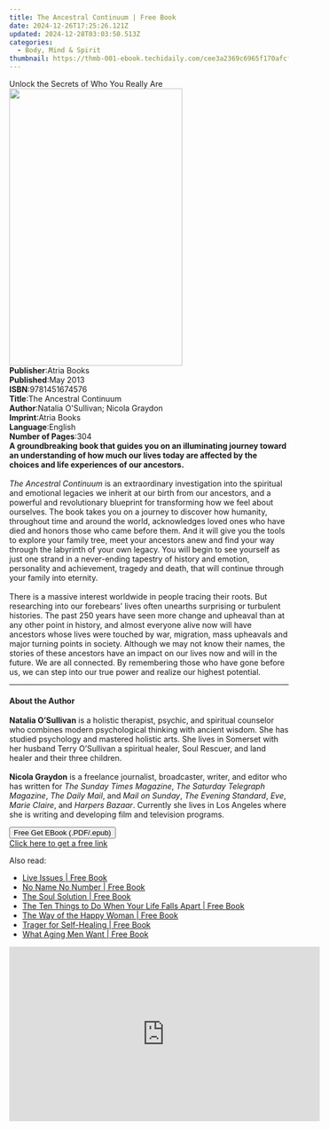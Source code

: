 ```yaml
---
title: The Ancestral Continuum | Free Book
date: 2024-12-26T17:25:26.121Z
updated: 2024-12-28T03:03:50.513Z
categories:
  - Body, Mind & Spirit
thumbnail: https://thmb-001-ebook.techidaily.com/cee3a2369c6965f170afcf3a44afffed034a1671ddbfe6e1290d4251a914bf30.jpg
---
```

<main id="book-container">
  <div class="flex flex-col">
    <div class="book-brief flex-1 py-6 px-4 sm:p-6 md:py-10 md:px-8">
      <!-- brief-->
      <div class="book-brief-main">
        Unlock the Secrets of Who You Really Are
      </div>
    </div>
    <div
      class="book-meta-info flex-1 grid gap-4 col-start-1 col-end-3 row-start-1 sm:mb-6 sm:grid-cols-4 lg:gap-6 lg:col-start-2 lg:row-end-6 lg:row-span-6 lg:mb-0"
    >
      <div
        class="book-meta-info-left place-content-center mt-4 p-4 text-sm leading-6 col-start-2 col-span-2 dark:text-slate-400"
      >
        <img
          class="w-full h-500 object-cover rounded-lg sm:h-255 sm:col-span-2 lg:col-span-full"
          src="https://img-001-ebook.techidaily.com/4be0418ce06cc1dd898ea80ab44d3202e0452e33e90096b54380f2d42433b8db.jpg"
          alt=""
          width="312"
          height="500"
        />
      </div>
      <div
        class="book-meta-info-right mt-2 col-start-1 row-start-2 col-span-3 self-center"
      >
        <!-- meta data  -->
        <div class="flex flex-col px-4 md:px-8">
          <div class="flex-1">
            <strong>Publisher</strong>:<span class="px-2">Atria Books</span>
          </div>
          <div class="flex-1">
            <strong>Published</strong>:<span class="px-2">May 2013</span>
          </div>
          <div class="flex-1">
            <strong>ISBN</strong>:<span class="px-2">9781451674576</span>
          </div>
          <div class="flex-1">
            <strong>Title</strong>:<span class="px-2"
              >The Ancestral Continuum</span
            >
          </div>
          <div class="flex-1">
            <strong>Author</strong>:<span class="px-2"
              >Natalia O&#39;Sullivan; Nicola Graydon</span
            >
          </div>
          <div class="flex-1">
            <strong>Imprint</strong>:<span class="px-2">Atria Books</span>
          </div>
          <div class="flex-1">
            <strong>Language</strong>:<span class="px-2">English</span>
          </div>
          <div class="flex-1">
            <strong>Number of Pages</strong>:<span class="px-2">304</span>
          </div>
        </div>
      </div>
    </div>
    <div class="book-description flex-1 py-6 px-4 sm:p-6 md:py-10 md:px-8">
      <div class="book-description-main">
        <div accordion-content="" id="description">
          <b
            >A groundbreaking book that guides you on an illuminating journey
            toward an understanding of how much our lives today are affected by
            the choices and life experiences of our ancestors.</b
          ><br /><br /><i>The Ancestral Continuum </i>is an extraordinary
          investigation into the spiritual and emotional legacies we inherit at
          our birth from our ancestors, and a powerful and revolutionary
          blueprint for transforming how we feel about ourselves. The book takes
          you on a journey to discover how humanity, throughout time and around
          the world, acknowledges loved ones who have died and honors those who
          came before them. And it will give you the tools to explore your
          family tree, meet your ancestors anew and find your way through the
          labyrinth of your own legacy. You will begin to see yourself as just
          one strand in a never-ending tapestry of history and emotion,
          personality and achievement, tragedy and death, that will continue
          through your family into eternity.<br />
          <br />There is a massive interest worldwide in people tracing their
          roots. But researching into our forebears’ lives often unearths
          surprising or turbulent histories. The past 250 years have seen more
          change and upheaval than at any other point in history, and almost
          everyone alive now will have ancestors whose lives were touched by
          war, migration, mass upheavals and major turning points in society.
          Although we may not know their names, the stories of these ancestors
          have an impact on our lives now and will in the future. We are all
          connected. By remembering those who have gone before us, we can step
          into our true power and realize our highest potential.
        </div>
        <div class="accordion-fader"></div>
      </div>
    </div>
    <div class="book-excerpts flex-1 py-6 px-4 sm:p-6 md:py-10 md:px-8">
      <!-- excerpts-->
      <div class="book-excerpts-main">
        <hr />
        <h4 class="placeholder placeholder-heading">
          <span>About the Author</span>
        </h4>
        <p>
          <b>Natalia O’Sullivan</b> is a holistic therapist, psychic, and
          spiritual counselor who combines modern psychological thinking with
          ancient wisdom.&nbsp;She has studied psychology and mastered holistic
          arts. She lives in Somerset with her husband Terry O’Sullivan a
          spiritual healer, Soul Rescuer, and land healer and their three
          children.<br /><br /><b>Nicola Graydon</b> is a freelance journalist,
          broadcaster, writer, and editor who has written for
          <i>The Sunday Times Magazine</i>,
          <i>The Saturday Telegraph Magazine</i>, <i>The Daily Mail</i>, and
          <i>Mail on Sunday</i>, <i>The Evening Standard</i>, <i>Eve</i>,
          <i>Marie Claire</i>, and <i>Harpers Bazaar</i>. Currently she lives in
          Los Angeles where she is writing and developing film and television
          programs.
        </p>
      </div>
    </div>
    <div
      class="book-about-author flex-1 py-6 px-4 sm:p-6 md:py-10 md:px-8"
    ></div>
    <div class="book-free-get flex-1 py-6 px-4 sm:p-6 md:py-10 md:px-8">
      <button
        id="btn-free-get"
        class="bg-blue-500 hover:bg-blue-700 text-white font-bold py-2 px-4 rounded"
      >
        Free Get EBook (.PDF/.epub)
      </button>
      <div id="countdown-display" class="px-2 text-lg mt-2"></div>
      <a
        id="free-link"
        class="hidden bg-blue-500 hover:bg-blue-700 text-white font-bold py-2 px-4 rounded"
        href="https://www.ebooks.com/en-us/book/965978/the-ancestral-continuum/natalia-o-sullivan/"
        target="_blank"
        >Click here to get a free link</a
      >
    </div>
    <script>
      let countdownTime = 0;
      let countdownInterval = null;
      document
        .getElementById('btn-free-get')
        .addEventListener('click', startCountdown);
      function startCountdown() {
        countdownTime = new Date().getTime() + 60000 * 3;
        countdownInterval = setInterval(updateCountdown, 1000);
        document.getElementById('btn-free-get').disabled = true;
        document
          .getElementById('btn-free-get')
          .classList.add('bg-gray-500', 'cursor-not-allowed');
      }
      function updateCountdown() {
        let currentTime = new Date().getTime();
        let timeLeft = countdownTime - currentTime;
        let secondsLeft = Math.floor(timeLeft / 1000);
        document.getElementById('countdown-display').innerHTML =
          `Remaining time: ${secondsLeft} seconds.`;
        if (secondsLeft <= 0) {
          clearInterval(countdownInterval);
          document.getElementById('btn-free-get').classList.add('hidden');
          document.getElementById('free-link').classList.remove('hidden');
          document.getElementById('countdown-display').innerHTML = '';
        }
      }
    </script>
  </div>
</main>

<ins class="adsbygoogle"
      style="display:block"
      data-ad-client="ca-pub-7571918770474297"
      data-ad-slot="8358498916"
      data-ad-format="auto"
      data-full-width-responsive="true"></ins>
    

<span class="atpl-alsoreadstyle">Also read:</span>
<div><ul>
<li><a href="https://novels-ebooks.techidaily.com/1172373-9781780998275-live-issues/"><u>Live Issues | Free Book</u></a></li>
<li><a href="https://novels-ebooks.techidaily.com/1172374-9781780998930-no-name-no-number/"><u>No Name No Number | Free Book</u></a></li>
<li><a href="https://novels-ebooks.techidaily.com/1172682-9781932073539-the-soul-solution/"><u>The Soul Solution | Free Book</u></a></li>
<li><a href="https://novels-ebooks.techidaily.com/1172703-9781577316992-the-ten-things-to-do-when-your-life-falls-apart/"><u>The Ten Things to Do When Your Life Falls Apart | Free Book</u></a></li>
<li><a href="https://novels-ebooks.techidaily.com/1172698-9781577319832-the-way-of-the-happy-woman/"><u>The Way of the Happy Woman | Free Book</u></a></li>
<li><a href="https://novels-ebooks.techidaily.com/1172692-9781932073379-trager-for-self-healing/"><u>Trager for Self-Healing | Free Book</u></a></li>
<li><a href="https://novels-ebooks.techidaily.com/1172379-9781780999807-what-aging-men-want/"><u>What Aging Men Want | Free Book</u></a></li>
</ul></div>

<!-- affiliate ads begin -->
<iframe width="560" height="315" src="https://www.youtube.com/embed/oB9V7rZzotw?si=d4xrCbq1jKHXGAWN" title="YouTube video player" frameborder="0" allow="accelerometer; autoplay; clipboard-write; encrypted-media; gyroscope; picture-in-picture; web-share" referrerpolicy="strict-origin-when-cross-origin" allowfullscreen></iframe>
<!-- affiliate ads end -->

